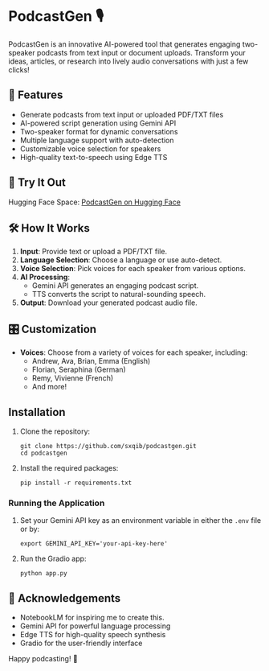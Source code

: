 # PodcastGen 🎙️

PodcastGen is an innovative AI-powered tool that generates engaging two-speaker podcasts from text input or document uploads. Transform your ideas, articles, or research into lively audio conversations with just a few clicks!

## 🌟 Features

- Generate podcasts from text input or uploaded PDF/TXT files
- AI-powered script generation using Gemini API
- Two-speaker format for dynamic conversations
- Multiple language support with auto-detection
- Customizable voice selection for speakers
- High-quality text-to-speech using Edge TTS

## 🚀 Try It Out

Hugging Face Space:
[PodcastGen on Hugging Face](https://huggingface.co/spaces/saq1b/podcastgen)

## 🛠️ How It Works

1. **Input**: Provide text or upload a PDF/TXT file.
2. **Language Selection**: Choose a language or use auto-detect.
3. **Voice Selection**: Pick voices for each speaker from various options.
4. **AI Processing**: 
   - Gemini API generates an engaging podcast script.
   - TTS converts the script to natural-sounding speech.
5. **Output**: Download your generated podcast audio file.

## 🎛️ Customization

- **Voices**: Choose from a variety of voices for each speaker, including:
  - Andrew, Ava, Brian, Emma (English)
  - Florian, Seraphina (German)
  - Remy, Vivienne (French)
  - And more!

## Installation

1. Clone the repository:
   ```
   git clone https://github.com/sxqib/podcastgen.git
   cd podcastgen
   ```

2. Install the required packages:
   ```
   pip install -r requirements.txt
   ```

### Running the Application

1. Set your Gemini API key as an environment variable in either the `.env` file or by:
   ```
   export GEMINI_API_KEY='your-api-key-here'
   ```

2. Run the Gradio app:
   ```
   python app.py
   ```

## 👏 Acknowledgements

- NotebookLM for inspiring me to create this.
- Gemini API for powerful language processing
- Edge TTS for high-quality speech synthesis
- Gradio for the user-friendly interface

Happy podcasting! 🎉
